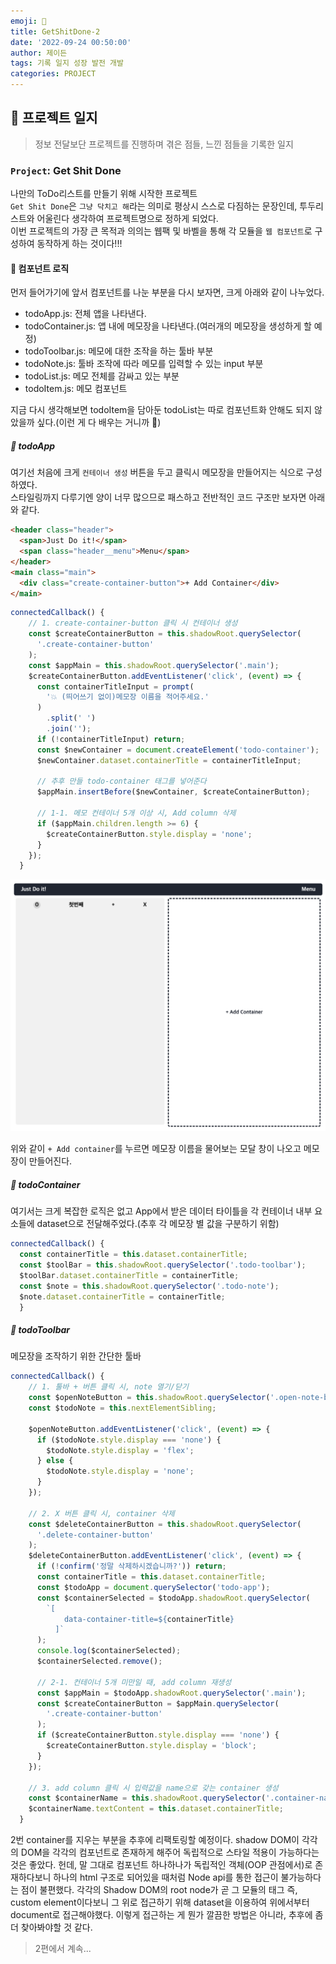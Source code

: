 ```yaml
---
emoji: 🔨
title: GetShitDone-2
date: '2022-09-24 00:50:00'
author: 제이든
tags: 기록 일지 성장 발전 개발
categories: PROJECT
---
```


## 🔨 프로젝트 일지

> 정보 전달보단 프로젝트를 진행하며 겪은 점들, 느낀 점들을 기록한 일지

### `Project`: Get Shit Done

나만의 ToDo리스트를 만들기 위해 시작한 프로젝트<br/>
`Get Shit Done`은 `그냥 닥치고 해`라는 의미로 평상시 스스로 다짐하는 문장인데, 투두리스트와 어울린다 생각하여 프로젝트명으로 정하게 되었다.<br/>
이번 프로젝트의 가장 큰 목적과 의의는 웹팩 및 바벨을 통해 각 모듈을 `웹 컴포넌트`로 구성하여 동작하게 하는 것이다!!!

#### 🤪 컴포넌트 로직

먼저 들어가기에 앞서 컴포넌트를 나눈 부분을 다시 보자면, 크게 아래와 같이 나누었다.

- todoApp.js: 전체 앱을 나타낸다.
- todoContainer.js: 앱 내에 메모장을 나타낸다.(여러개의 메모장을 생성하게 할 예정)
- todoToolbar.js: 메모에 대한 조작을 하는 툴바 부분
- todoNote.js: 툴바 조작에 따라 메모를 입력할 수 있는 input 부분
- todoList.js: 메모 전체를 감싸고 있는 부분
- todoItem.js: 메모 컴포넌트

지금 다시 생각해보면 todoItem을 담아둔 todoList는 따로 컴포넌트화 안해도 되지 않았을까 싶다.(이런 게 다 배우는 거니까 🤪)<br/>

##### 🧭 todoApp

여기선 처음에 크게 `컨테이너 생성` 버튼을 두고 클릭시 메모장을 만들어지는 식으로 구성하였다.<br/>
스타일링까지 다루기엔 양이 너무 많으므로 패스하고 전반적인 코드 구조만 보자면 아래와 같다.

```html
<header class="header">
  <span>Just Do it!</span>
  <span class="header__menu">Menu</span>
</header>
<main class="main">
  <div class="create-container-button">+ Add Container</div>
</main>
```

```js
connectedCallback() {
    // 1. create-container-button 클릭 시 컨테이너 생성
    const $createContainerButton = this.shadowRoot.querySelector(
      '.create-container-button'
    );
    const $appMain = this.shadowRoot.querySelector('.main');
    $createContainerButton.addEventListener('click', (event) => {
      const containerTitleInput = prompt(
        '💥 (띄어쓰기 없이)메모장 이름을 적어주세요.'
      )
        .split(' ')
        .join('');
      if (!containerTitleInput) return;
      const $newContainer = document.createElement('todo-container');
      $newContainer.dataset.containerTitle = containerTitleInput;

      // 추후 만들 todo-container 태그를 넣어준다
      $appMain.insertBefore($newContainer, $createContainerButton);

      // 1-1. 메모 컨테이너 5개 이상 시, Add column 삭제
      if ($appMain.children.length >= 6) {
        $createContainerButton.style.display = 'none';
      }
    });
  }
```

![todoApp](./todoapp.png)

위와 같이 `+ Add container`를 누르면 메모장 이름을 물어보는 모달 창이 나오고 메모장이 만들어진다.

##### 🧭 todoContainer

여기서는 크게 복잡한 로직은 없고 App에서 받은 데이터 타이틀을 각 컨테이너 내부 요소들에 dataset으로 전달해주었다.(추후 각 메모장 별 값을 구분하기 위함)

```js
connectedCallback() {
  const containerTitle = this.dataset.containerTitle;
  const $toolBar = this.shadowRoot.querySelector('.todo-toolbar');
  $toolBar.dataset.containerTitle = containerTitle;
  const $note = this.shadowRoot.querySelector('.todo-note');
  $note.dataset.containerTitle = containerTitle;
  }
```

##### 🧭 todoToolbar

메모장을 조작하기 위한 간단한 툴바

```js
connectedCallback() {
    // 1. 툴바 + 버튼 클릭 시, note 열기/닫기
    const $openNoteButton = this.shadowRoot.querySelector('.open-note-button');
    const $todoNote = this.nextElementSibling;

    $openNoteButton.addEventListener('click', (event) => {
      if ($todoNote.style.display === 'none') {
        $todoNote.style.display = 'flex';
      } else {
        $todoNote.style.display = 'none';
      }
    });

    // 2. X 버튼 클릭 시, container 삭제
    const $deleteContainerButton = this.shadowRoot.querySelector(
      '.delete-container-button'
    );
    $deleteContainerButton.addEventListener('click', (event) => {
      if (!confirm('정말 삭제하시겠습니까?')) return;
      const containerTitle = this.dataset.containerTitle;
      const $todoApp = document.querySelector('todo-app');
      const $containerSelected = $todoApp.shadowRoot.querySelector(
        `[
            data-container-title=${containerTitle}
          ]`
      );
      console.log($containerSelected);
      $containerSelected.remove();

      // 2-1. 컨테이너 5개 미만일 때, add column 재생성
      const $appMain = $todoApp.shadowRoot.querySelector('.main');
      const $createContainerButton = $appMain.querySelector(
        '.create-container-button'
      );
      if ($createContainerButton.style.display === 'none') {
        $createContainerButton.style.display = 'block';
      }
    });

    // 3. add column 클릭 시 입력값을 name으로 갖는 container 생성
    const $containerName = this.shadowRoot.querySelector('.container-name');
    $containerName.textContent = this.dataset.containerTitle;
  }
```

2번 container를 지우는 부분을 추후에 리팩토링할 예정이다. shadow DOM이 각각의 DOM을 각각의 컴포넌트로 존재하게 해주어 독립적으로 스타일 적용이 가능하다는 것은 좋았다.
헌데, 말 그대로 컴포넌트 하나하나가 독립적인 객체(OOP 관점에서)로 존재하다보니 하나의 html 구조로 되어있을 때처럼 Node api를 통한 접근이 불가능하다는 점이 불편했다.
각각의 Shadow DOM의 root node가 곧 그 모듈의 태그 즉, custom element이다보니 그 위로 접근하기 위해 dataset을 이용하여 위에서부터 document로 접근해야했다.
이렇게 접근하는 게 뭔가 깔끔한 방법은 아니라, 추후에 좀더 찾아봐야할 것 같다.

> 2편에서 계속...

```toc

```
